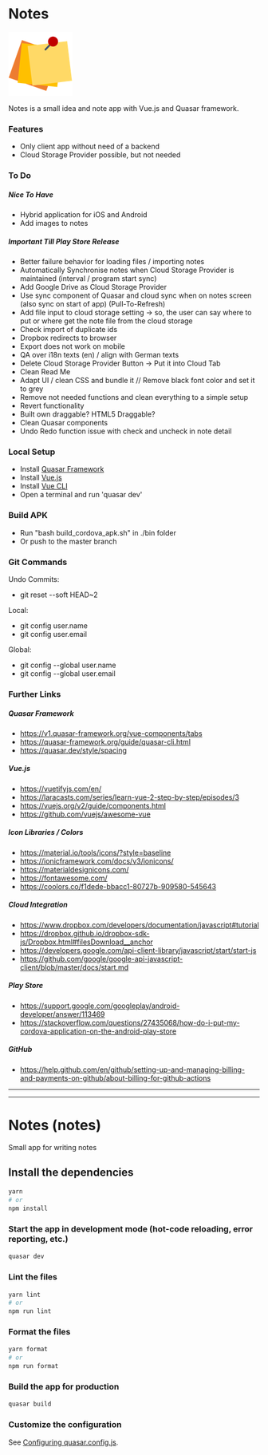 # Notes

![Alt text](/src/statics/logo_three_post_its/three_post_its_128x128.png?raw=true 'Notes Logo')

Notes is a small idea and note app with Vue.js and Quasar framework.

### Features

- Only client app without need of a backend
- Cloud Storage Provider possible, but not needed

### To Do

##### Nice To Have

- Hybrid application for iOS and Android
- Add images to notes

##### Important Till Play Store Release

- Better failure behavior for loading files / importing notes
- Automatically Synchronise notes when Cloud Storage Provider is maintained (interval / program start sync)
- Add Google Drive as Cloud Storage Provider
- Use sync component of Quasar and cloud sync when on notes screen (also sync on start of app) (Pull-To-Refresh)
- Add file input to cloud storage setting -> so, the user can say where to put or where get the note file from the cloud storage
- Check import of duplicate ids
- Dropbox redirects to browser
- Export does not work on mobile
- QA over i18n texts (en) / align with German texts
- Delete Cloud Storage Provider Button -> Put it into Cloud Tab
- Clean Read Me
- Adapt UI / clean CSS and bundle it // Remove black font color and set it to grey
- Remove not needed functions and clean everything to a simple setup
- Revert functionality
- Built own draggable? HTML5 Draggable?
- Clean Quasar components
- Undo Redo function issue with check and uncheck in note detail

### Local Setup

- Install [Quasar Framework](https://v1.quasar-framework.org/quasar-cli/installation)
- Install [Vue.js](https://vuejs.org/)
- Install [Vue CLI](https://cli.vuejs.org)
- Open a terminal and run 'quasar dev'

### Build APK

- Run "bash build_cordova_apk.sh" in ./bin folder
- Or push to the master branch

### Git Commands

Undo Commits:

- git reset --soft HEAD~2

Local:

- git config user.name <NAME>
- git config user.email <EMAIL>

Global:

- git config --global user.name <NAME>
- git config --global user.email <EMAIL>

### Further Links

##### Quasar Framework

- https://v1.quasar-framework.org/vue-components/tabs
- https://quasar-framework.org/guide/quasar-cli.html
- https://quasar.dev/style/spacing

##### Vue.js

- https://vuetifyjs.com/en/
- https://laracasts.com/series/learn-vue-2-step-by-step/episodes/3
- https://vuejs.org/v2/guide/components.html
- https://github.com/vuejs/awesome-vue

##### Icon Libraries / Colors

- https://material.io/tools/icons/?style=baseline
- https://ionicframework.com/docs/v3/ionicons/
- https://materialdesignicons.com/
- https://fontawesome.com/
- https://coolors.co/f1dede-bbacc1-80727b-909580-545643

##### Cloud Integration

- https://www.dropbox.com/developers/documentation/javascript#tutorial
- https://dropbox.github.io/dropbox-sdk-js/Dropbox.html#filesDownload__anchor
- https://developers.google.com/api-client-library/javascript/start/start-js
- https://github.com/google/google-api-javascript-client/blob/master/docs/start.md

##### Play Store

- https://support.google.com/googleplay/android-developer/answer/113469
- https://stackoverflow.com/questions/27435068/how-do-i-put-my-cordova-application-on-the-android-play-store

##### GitHub

- https://help.github.com/en/github/setting-up-and-managing-billing-and-payments-on-github/about-billing-for-github-actions

---

---

# Notes (notes)

Small app for writing notes

## Install the dependencies

```bash
yarn
# or
npm install
```

### Start the app in development mode (hot-code reloading, error reporting, etc.)

```bash
quasar dev
```

### Lint the files

```bash
yarn lint
# or
npm run lint
```

### Format the files

```bash
yarn format
# or
npm run format
```

### Build the app for production

```bash
quasar build
```

### Customize the configuration

See [Configuring quasar.config.js](https://v2.quasar.dev/quasar-cli-vite/quasar-config-js).
